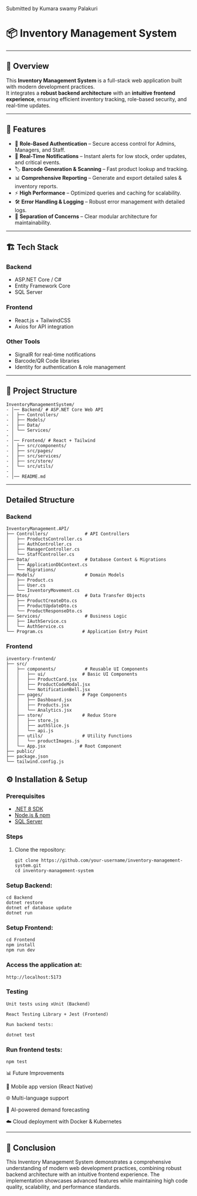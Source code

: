 Submitted by Kumara swamy Palakuri
# 📦 Inventory Management System

---
## 📖 Overview
This **Inventory Management System** is a full-stack web application built with modern development practices.  
It integrates a **robust backend architecture** with an **intuitive frontend experience**, ensuring efficient inventory tracking, role-based security, and real-time updates.

---

## 🚀 Features
- 🔐 **Role-Based Authentication** – Secure access control for Admins, Managers, and Staff.
- 🔔 **Real-Time Notifications** – Instant alerts for low stock, order updates, and critical events.
- 🏷️ **Barcode Generation & Scanning** – Fast product lookup and tracking.
- 📊 **Comprehensive Reporting** – Generate and export detailed sales & inventory reports.
- ⚡ **High Performance** – Optimized queries and caching for scalability.
- 🛠️ **Error Handling & Logging** – Robust error management with detailed logs.
- 📂 **Separation of Concerns** – Clear modular architecture for maintainability.

---

## 🏗️ Tech Stack
### Backend
- ASP.NET Core / C#  
- Entity Framework Core  
- SQL Server  

### Frontend
- React.js + TailwindCSS  
- Axios for API integration  

### Other Tools
- SignalR for real-time notifications  
- Barcode/QR Code libraries  
- Identity for authentication & role management  

---

## 📂 Project Structure
```
InventoryManagementSystem/
- │── Backend/ # ASP.NET Core Web API
- │ ├── Controllers/
- │ ├── Models/
- │ ├── Data/
- │ └── Services/
- │
- │── Frontend/ # React + Tailwind
- │ ├── src/components/
- │ ├── src/pages/
- │ ├── src/services/
- │ ├── src/store/
- │ └── src/utils/
- │
- │── README.md
```
---
## Detailed Structure
### Backend
```
InventoryManagement.API/
├── Controllers/              # API Controllers
│   ├── ProductsController.cs
│   ├── AuthController.cs
│   ├── ManagerController.cs
│   └── StaffController.cs
├── Data/                     # Database Context & Migrations
│   ├── ApplicationDbContext.cs
│   └── Migrations/
├── Models/                   # Domain Models
│   ├── Product.cs
│   ├── User.cs
│   └── InventoryMovement.cs
├── Dtos/                     # Data Transfer Objects
│   ├── ProductCreateDto.cs
│   ├── ProductUpdateDto.cs
│   └── ProductResponseDto.cs
├── Services/                 # Business Logic
│   ├── IAuthService.cs
│   └── AuthService.cs
└── Program.cs               # Application Entry Point

```
### Frontend
```
inventory-frontend/
├── src/
│   ├── components/           # Reusable UI Components
│   │   ├── ui/              # Basic UI Components
│   │   ├── ProductCard.jsx
│   │   ├── ProductCodeModal.jsx
│   │   └── NotificationBell.jsx
│   ├── pages/               # Page Components
│   │   ├── Dashboard.jsx
│   │   ├── Products.jsx
│   │   └── Analytics.jsx
│   ├── store/               # Redux Store
│   │   ├── store.js
│   │   ├── authSlice.js
│   │   └── api.js
│   ├── utils/               # Utility Functions
│   │   └── productImages.js
│   └── App.jsx             # Root Component
├── public/
├── package.json
└── tailwind.config.js

```


## ⚙️ Installation & Setup
### Prerequisites
- [.NET 8 SDK](https://dotnet.microsoft.com/download)
- [Node.js & npm](https://nodejs.org/)
- [SQL Server](https://www.microsoft.com/en-us/sql-server/)

### Steps
1. Clone the repository:
   ```
   git clone https://github.com/your-username/inventory-management-system.git
   cd inventory-management-system 

### Setup Backend:
```
cd Backend
dotnet restore
dotnet ef database update
dotnet run
```

### Setup Frontend:
```
cd Frontend
npm install
npm run dev 
```


### Access the application at:
```
http://localhost:5173
```
### Testing
```
Unit tests using xUnit (Backend)

React Testing Library + Jest (Frontend)

Run backend tests:

dotnet test 
```


### Run frontend tests:
```
npm test
```

📊 Future Improvements

📱 Mobile app version (React Native)

🌐 Multi-language support

🤖 AI-powered demand forecasting

☁️ Cloud deployment with Docker & Kubernetes

---
 📜 Conclusion
-
This Inventory Management System demonstrates a comprehensive understanding of modern web development practices, combining robust backend architecture with an intuitive frontend experience.
The implementation showcases advanced features while maintaining high code quality, scalability, and performance standards.

